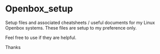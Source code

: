 # Openbox_setup
Setup files and associated cheatsheets / useful documents for my Linux Openbox systems.
These files are setup to my preference only.

Feel free to use if they are helpful.

Thanks
